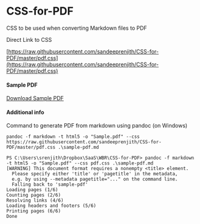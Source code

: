 # CSS-for-PDF
CSS to be used when converting Markdown files to PDF

Direct Link to CSS

[https://raw.githubusercontent.com/sandeeprenjith/CSS-for-PDF/master/pdf.css](https://raw.githubusercontent.com/sandeeprenjith/CSS-for-PDF/master/pdf.css)


#### Sample PDF 

[Download Sample PDF](https://github.com/sandeeprenjith/CSS-for-PDF/raw/master/Sample.pdf)

#### Additional info

Command to generate PDF from markdown using pandoc (on Windows)

```
pandoc -f markdown -t html5 -o "Sample.pdf" --css https://raw.githubusercontent.com/sandeeprenjith/CSS-for-PDF/master/pdf.css .\sample-pdf.md
```

```
PS C:\Users\srenjith\Dropbox\SaaS\WBR\CSS-for-PDF> pandoc -f markdown -t html5 -o "Sample.pdf" --css pdf.css .\sample-pdf.md
[WARNING] This document format requires a nonempty <title> element.
  Please specify either 'title' or 'pagetitle' in the metadata,
  e.g. by using --metadata pagetitle="..." on the command line.
  Falling back to 'sample-pdf'
Loading pages (1/6)
Counting pages (2/6)
Resolving links (4/6)
Loading headers and footers (5/6)
Printing pages (6/6)
Done
```
